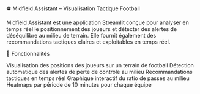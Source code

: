 ⚽ Midfield Assistant – Visualisation Tactique Football

Midfield Assistant est une application Streamlit conçue pour analyser en temps réel le positionnement des joueurs et détecter des alertes de déséquilibre au milieu de terrain. Elle fournit également des recommandations tactiques claires et exploitables en temps réel.

🚀 Fonctionnalités

Visualisation des positions des joueurs sur un terrain de football
Détection automatique des alertes de perte de contrôle au milieu
Recommandations tactiques en temps réel
Graphique interactif du ratio de passes au milieu
Heatmaps par période de 10 minutes pour chaque équipe
